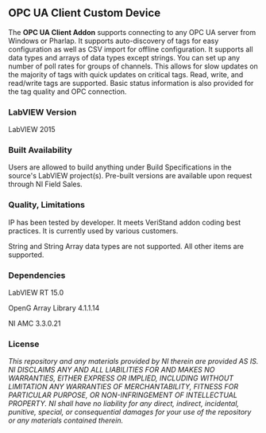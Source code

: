 ## OPC UA Client Custom Device ##

The **OPC UA Client Addon** supports connecting to any OPC UA server from Windows or Pharlap. It supports auto-discovery of tags for easy configuration as well as CSV import for offline configuration. It supports all data types and arrays of data types except strings. You can set up any number of poll rates for groups of channels. This allows for slow updates on the majority of tags with quick updates on critical tags. Read, write, and read/write tags are supported. Basic status information is also provided for the tag quality and OPC connection.

### LabVIEW Version ###

LabVIEW 2015

### Built Availability ###

Users are allowed to build anything under Build Specifications in the source's LabVIEW project(s). Pre-built versions are available upon request through NI Field Sales.

### Quality, Limitations ###

IP has been tested by developer. It meets VeriStand addon coding best practices. It is currently used by various customers.

String and String Array data types are not supported.  All other items are supported.

### Dependencies ###

LabVIEW RT 15.0

OpenG Array Library 4.1.1.14

NI AMC 3.3.0.21

### License ###

*This repository and any materials provided by NI therein are provided AS IS. NI DISCLAIMS ANY AND ALL LIABILITIES FOR AND MAKES NO WARRANTIES, EITHER EXPRESS OR IMPLIED, INCLUDING WITHOUT LIMITATION ANY WARRANTIES OF MERCHANTABILITY, FITNESS FOR  PARTICULAR PURPOSE, OR NON-INFRINGEMENT OF INTELLECTUAL PROPERTY. NI shall have no liability for any direct, indirect, incidental, punitive, special, or consequential damages for your use of the repository or any materials contained therein.*
